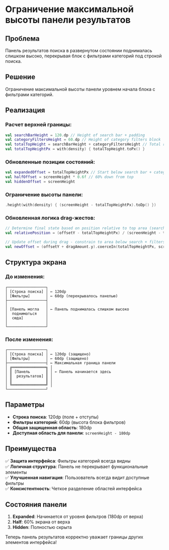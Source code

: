 # Ограничение максимальной высоты панели результатов

## Проблема
Панель результатов поиска в развернутом состоянии поднималась слишком высоко, перекрывая блок с фильтрами категорий под строкой поиска.

## Решение
Ограничение максимальной высоты панели уровнем начала блока с фильтрами категорий.

## Реализация

### Расчет верхней границы:
```kotlin
val searchBarHeight = 120.dp // Height of search bar + padding
val categoryFiltersHeight = 60.dp // Height of category filters block
val totalTopHeight = searchBarHeight + categoryFiltersHeight // Total reserved top area
val totalTopHeightPx = with(density) { totalTopHeight.toPx() }
```

### Обновленные позиции состояний:
```kotlin
val expandedOffset = totalTopHeightPx // Start below search bar + category filters
val halfOffset = screenHeight * 0.6f // 60% down from top
val hiddenOffset = screenHeight
```

### Ограничение высоты панели:
```kotlin
.height(with(density) { (screenHeight - totalTopHeightPx).toDp() })
```

### Обновленная логика drag-жестов:
```kotlin
// Determine final state based on position relative to top area (search + filters)
val relativePosition = (offsetY - totalTopHeightPx) / (screenHeight - totalTopHeightPx)

// Update offset during drag - constrain to area below search + filters
val newOffset = (offsetY + dragAmount.y).coerceIn(totalTopHeightPx, screenHeight)
```

## Структура экрана

### До изменения:
```
┌─────────────────┐
│ [Строка поиска] │ ← 120dp
│ [Фильтры]       │ ← 60dp (перекрывалось панелью)
├─────────────────┤
│                 │
│ [Панель могла   │ ← Панель поднималась слишком высоко
│  подниматься    │
│  сюда]          │
│                 │
└─────────────────┘
```

### После изменения:
```
┌─────────────────┐
│ [Строка поиска] │ ← 120dp (защищено)
│ [Фильтры]       │ ← 60dp (защищено)
├─────────────────┤ ← Максимальная граница панели
│ ╔═══════════════╗ │
│ ║ [Панель       ║ │ ← Панель начинается здесь
│ ║  результатов] ║ │
│ ║               ║ │
│ ╚═══════════════╝ │
└─────────────────┘
```

## Параметры

- **Строка поиска**: 120dp (поле + отступы)
- **Фильтры категорий**: 60dp (высота блока фильтров)
- **Общая защищенная область**: 180dp
- **Доступная область для панели**: `screenHeight - 180dp`

## Преимущества

✅ **Защита интерфейса**: Фильтры категорий всегда видны  
✅ **Логичная структура**: Панель не перекрывает функциональные элементы  
✅ **Улучшенная навигация**: Пользователь всегда видит доступные фильтры  
✅ **Консистентность**: Четкое разделение областей интерфейса  

## Состояния панели

1. **Expanded**: Начинается от уровня фильтров (180dp от верха)
2. **Half**: 60% экрана от верха
3. **Hidden**: Полностью скрыта

Теперь панель результатов корректно уважает границы других элементов интерфейса!
